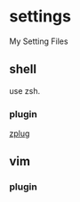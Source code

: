 # settings
My Setting Files

## shell

use zsh.

### plugin

[zplug](https://github.com/zplug/zplug#usage)

## vim

### plugin

